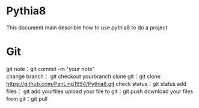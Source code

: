 # Pythia8
This document main describle how to use pythia8 to do a project 
# Git
  git note：git commit -m "your note"  
  change branch： git checkout yourbranch
  clone git：git clone https://github.com/PanLing1994/Pythia8.git
  check status：git status
  add files： git add yourfiles
  upload your file to git：git push
  download your files from git：git pull
